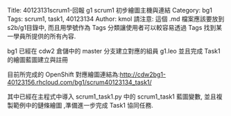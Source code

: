 Title: 40123131scrum1-回報 g1 scrum1 初步繪圖主機與連結
Category: bg1
Tags: scrum1, task1, 40123134
Author: kmol
請注意: 這個 .md 檔案應該要放到 s2b/g1目錄中, 而且用學號作為 Tags 分類讓使用者可以較容易透過 Tags 找到某一學員所提供的所有內容.

bg1 已經在 cdw2 倉儲中的 master 分支建立對應的組員 g1.leo 並且完成 Task1 的繪圖藍圖建立與註冊

<!-- PELICAN_END_SUMMARY -->

目前所完成的 OpenShift 對應繪圖連結為:<a href="http://cdw2bg1-40123156.rhcloud.com/">http://cdw2bg1-40123156.rhcloud.com/bg1/scrum40123134_task1/</a>


其中已經在主程式中導入 scrum1_task1.py 中的 scrum1_task1 藍圖變數, 並且複製範例中的鏈條繪圖 ,準備進一步完成 Task1 協同任務.

